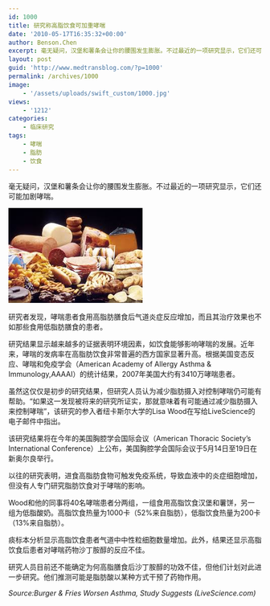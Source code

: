 ```yaml
---
id: 1000
title: 研究称高脂饮食可加重哮喘
date: '2010-05-17T16:35:32+00:00'
author: Benson.Chen
excerpt: 毫无疑问，汉堡和薯条会让你的腰围发生膨胀。不过最近的一项研究显示，它们还可能加剧哮喘。研究者发现，哮喘患者食用高脂肪膳食后气道炎症反应增加，而且其治疗效果也不如那些食用低脂肪膳食的患者。研究结果显示越来越多的证据表明环境因素，如饮食能够影响哮喘的发展。近年来，哮喘的发病率在高脂肪饮食非常普遍的西方国家显著升高。根据美国变态反应、哮喘和免疫学会
layout: post
guid: 'http://www.medtransblog.com/?p=1000'
permalink: /archives/1000
image:
    - '/assets/uploads/swift_custom/1000.jpg'
views:
    - '1212'
categories:
    - 临床研究
tags:
    - 哮喘
    - 脂肪
    - 饮食
---
```


毫无疑问，汉堡和薯条会让你的腰围发生膨胀。不过最近的一项研究显示，它们还可能加剧哮喘。

![](/assets/uploads/2010/05/下载-4.jpg)

研究者发现，哮喘患者食用高脂肪膳食后气道炎症反应增加，而且其治疗效果也不如那些食用低脂肪膳食的患者。

研究结果显示越来越多的证据表明环境因素，如饮食能够影响哮喘的发展。近年来，哮喘的发病率在高脂肪饮食非常普遍的西方国家显著升高。根据美国变态反应、哮喘和免疫学会（American Academy of Allergy Asthma &amp; Immunology,AAAAI）的统计结果，2007年美国大约有3410万哮喘患者。

虽然这仅仅是初步的研究结果，但研究人员认为减少脂肪摄入对控制哮喘仍可能有帮助。“如果这一发现被将来的研究所证实，那就意味着有可能通过减少脂肪摄入来控制哮喘”，该研究的参入者纽卡斯尔大学的Lisa Wood在写给LiveScience的电子邮件中指出。

该研究结果将在今年的美国胸腔学会国际会议（American Thoracic Society’s International Conference）上公布，美国胸腔学会国际会议于5月14日至19日在新奥尔良举行。

以往的研究表明，进食高脂肪食物可触发免疫系统，导致血液中的炎症细胞增加，但没有人专门研究脂肪饮食对于哮喘的影响。

Wood和他的同事将40名哮喘患者分两组，一组食用高脂饮食汉堡和薯饼，另一组为低脂酸奶。高脂饮食热量为1000卡（52%来自脂肪），低脂饮食热量为200卡（13%来自脂肪）。

痰标本分析显示高脂饮食患者气道中中性粒细胞数量增加。此外，结果还显示高脂饮食后患者对哮喘药物沙丁胺醇的反应不佳。

研究人员目前还不能确定为何高脂膳食后沙丁胺醇的功效不佳，但他们计划对此进一步研究。他们推测可能是脂肪酸以某种方式干预了药物作用。

*Source:Burger &amp; Fries Worsen Asthma, Study Suggests (LiveScience.com)*